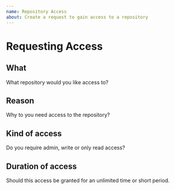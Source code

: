 ```yaml
---
name: Repository Access
about: Create a request to gain access to a repository
---
```


# Requesting Access

## What

What repository would you like access to?

## Reason

Why to you need access to the repository?

## Kind of access

Do you require admin, write or only read access?

## Duration of access

Should this access be granted for an unlimited time or short period.
